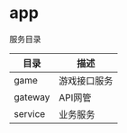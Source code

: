 # app

服务目录

| 目录 | 描述 |
| --------  | -------------- |
| game      | 游戏接口服务    |
| gateway   | API网管 |
| service   | 业务服务        |
